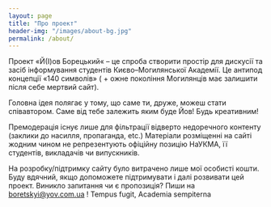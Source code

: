 ```yaml
---
layout: page
title: "Про проект"
header-img: "/images/about-bg.jpg"
permalink: /about/
---
```


Проект «Й(І)ов Борецький« – це спроба створити простір для дискусії та засіб інформування студентів Києво–Могилянської Академії.  Це антипод концепції «140 символів» ( + ожне покоління Могилянців має залишити після себе мертвий сайт).

Головна ідея полягає у тому, що саме ти, друже, можеш стати співавтором.  Саме від тебе залежить яким буде Йов!  Будь креативним!

Премодерація існує лише для фільтрації відверто недоречного контенту (заклики до насилля, пропаганда, etc.) Матеріали розміщенні на сайті жодним чином не репрезентують офіційну позицію НаУКМА, її студентів, викладачів чи випускників.

На розробку/підтримку сайту було витрачено лише мої особисті кошти. Буду вдячний, якщо допоможете підтримувати і далі розвивати цей проект.  Виникло запитання чи є пропозиція?  Пиши на [boretskyi@yov.com.ua](mailto:boretskyi@yov.com.ua) ! Tempus fugit, Academia sempiterna
